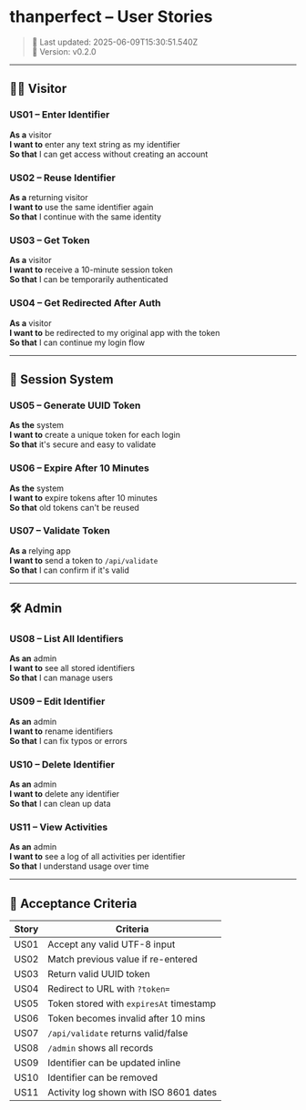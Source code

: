 # thanperfect – User Stories

> 📅 Last updated: 2025-06-09T15:30:51.540Z  
> 📌 Version: v0.2.0

---

## 🧑‍💻 Visitor

### US01 – Enter Identifier
**As a** visitor  
**I want to** enter any text string as my identifier  
**So that** I can get access without creating an account

### US02 – Reuse Identifier
**As a** returning visitor  
**I want to** use the same identifier again  
**So that** I continue with the same identity

### US03 – Get Token
**As a** visitor  
**I want to** receive a 10-minute session token  
**So that** I can be temporarily authenticated

### US04 – Get Redirected After Auth
**As a** visitor  
**I want to** be redirected to my original app with the token  
**So that** I can continue my login flow

---

## 🔐 Session System

### US05 – Generate UUID Token
**As the** system  
**I want to** create a unique token for each login  
**So that** it's secure and easy to validate

### US06 – Expire After 10 Minutes
**As the** system  
**I want to** expire tokens after 10 minutes  
**So that** old tokens can't be reused

### US07 – Validate Token
**As a** relying app  
**I want to** send a token to `/api/validate`  
**So that** I can confirm if it's valid

---

## 🛠 Admin

### US08 – List All Identifiers
**As an** admin  
**I want to** see all stored identifiers  
**So that** I can manage users

### US09 – Edit Identifier
**As an** admin  
**I want to** rename identifiers  
**So that** I can fix typos or errors

### US10 – Delete Identifier
**As an** admin  
**I want to** delete any identifier  
**So that** I can clean up data

### US11 – View Activities
**As an** admin  
**I want to** see a log of all activities per identifier  
**So that** I understand usage over time

---

## 📄 Acceptance Criteria

| Story | Criteria |
|-------|----------|
| US01  | Accept any valid UTF-8 input |
| US02  | Match previous value if re-entered |
| US03  | Return valid UUID token |
| US04  | Redirect to URL with `?token=` |
| US05  | Token stored with `expiresAt` timestamp |
| US06  | Token becomes invalid after 10 mins |
| US07  | `/api/validate` returns valid/false |
| US08  | `/admin` shows all records |
| US09  | Identifier can be updated inline |
| US10  | Identifier can be removed |
| US11  | Activity log shown with ISO 8601 dates |

